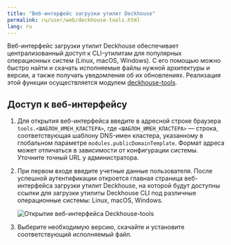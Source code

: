 ```yaml
---
title: "Веб-интерфейс загрузки утилит Deckhouse"
permalink: ru/user/web/deckhouse-tools.html
lang: ru
---
```


Веб-интерфейс загрузки утилит Deckhouse обеспечивает централизованный доступ к CLI-утилитам для популярных операционных систем (Linux, macOS, Windows). С его помощью можно быстро найти и скачать исполняемые файлы нужной архитектуры и версии, а также получать уведомления об их обновлениях. Реализация этой функции осуществляется модулем [deckhouse-tools](/modules/deckhouse-tools/).

## Доступ к веб-интерфейсу

1. Для открытия веб-интерфейса введите в адресной строке браузера `tools.<ШАБЛОН_ИМЕН_КЛАСТЕРА>`, где `<ШАБЛОН_ИМЕН_КЛАСТЕРА>` — строка, соответствующая шаблону DNS-имен кластера, указанному в глобальном параметре `modules.publicDomainTemplate`. Формат адреса может отличаться в зависимости от конфигурации системы. Уточните точный URL у администратора.
1. При первом входе введите учетные данные пользователя. После успешной аутентификации откроется главная страница веб-интерфейса загрузки утилит Deckhouse, на которой будут доступны ссылки для загрузки утилиты Deckhouse CLI под различные операционные системы: Linux, macOS, Windows.

   ![Открытие веб-интерфейса Deckhouse-tools](../../images/deckhouse-tools/deckhouse-tools.png)

1. Выберите необходимую версию, скачайте и установите соответствующий исполняемый файл.

